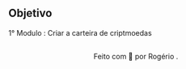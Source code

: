 
## Objetivo
1° Modulo : Criar a carteira de criptmoedas








##
<div align="center">Feito com 💙 por Rogério </a>.</div>

